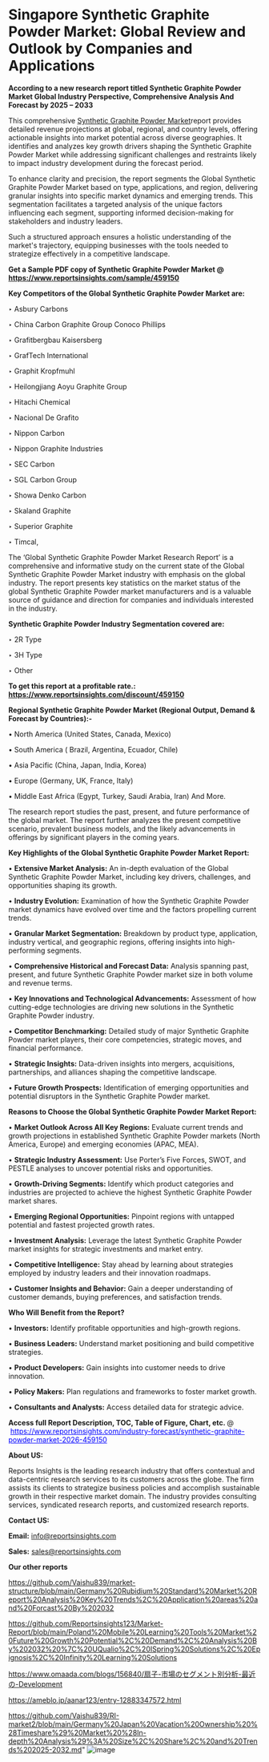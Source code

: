 # Singapore Synthetic Graphite Powder Market: Global Review and Outlook by Companies and Applications

<strong>According to a new research report titled Synthetic Graphite Powder Market Global Industry Perspective, Comprehensive Analysis And Forecast by 2025 – 2033</strong>

This comprehensive <a href=https://www.reportsinsights.com/sample/459150>Synthetic Graphite Powder Market</a>report provides detailed revenue projections at global, regional, and country levels, offering actionable insights into market potential across diverse geographies. It identifies and analyzes key growth drivers shaping the Synthetic Graphite Powder Market while addressing significant challenges and restraints likely to impact industry development during the forecast period.

To enhance clarity and precision, the report segments the Global Synthetic Graphite Powder Market based on type, applications, and region, delivering granular insights into specific market dynamics and emerging trends. This segmentation facilitates a targeted analysis of the unique factors influencing each segment, supporting informed decision-making for stakeholders and industry leaders.

Such a structured approach ensures a holistic understanding of the market's trajectory, equipping businesses with the tools needed to strategize effectively in a competitive landscape.

<strong>Get a Sample PDF copy of Synthetic Graphite Powder Market </strong><strong>@<a href=https://www.reportsinsights.com/sample/459150 style=color:#0000ff;> https://www.reportsinsights.com/sample/459150</a></strong></font>

<strong>Key Competitors of the Global Synthetic Graphite Powder Market are:</strong>

‣ Asbury Carbons

‣ China Carbon Graphite Group Conoco Phillips

‣ Grafitbergbau Kaisersberg

‣ GrafTech International

‣ Graphit Kropfmuhl

‣ Heilongjiang Aoyu Graphite Group

‣ Hitachi Chemical

‣ Nacional De Grafito

‣ Nippon Carbon

‣ Nippon Graphite Industries

‣ SEC Carbon

‣ SGL Carbon Group

‣ Showa Denko Carbon

‣ Skaland Graphite

‣ Superior Graphite

‣ Timcal,

The ‘Global Synthetic Graphite Powder Market Research Report’ is a comprehensive and informative study on the current state of the Global Synthetic Graphite Powder Market industry with emphasis on the global industry. The report presents key statistics on the market status of the global Synthetic Graphite Powder market manufacturers and is a valuable source of guidance and direction for companies and individuals interested in the industry.

<strong>Synthetic Graphite Powder Industry Segmentation covered are:</strong>

‣ 2R Type

‣ 3H Type

‣ Other

<strong>To get this report at a profitable rate.: <a href=https://www.reportsinsights.com/discount/459150 style=color:#0000ff;>https://www.reportsinsights.com/discount/459150</a></strong></font>

<strong>Regional Synthetic Graphite Powder Market (Regional Output, Demand &amp; Forecast by Countries):-</strong>

• North America (United States, Canada, Mexico)

• South America ( Brazil, Argentina, Ecuador, Chile)

• Asia Pacific (China, Japan, India, Korea)

• Europe (Germany, UK, France, Italy)

• Middle East Africa (Egypt, Turkey, Saudi Arabia, Iran) And More.

The research report studies the past, present, and future performance of the global market. The report further analyzes the present competitive scenario, prevalent business models, and the likely advancements in offerings by significant players in the coming years.

<strong>Key Highlights of the Global Synthetic Graphite Powder Market Report:</strong>

• <strong>Extensive Market Analysis:</strong> An in-depth evaluation of the Global Synthetic Graphite Powder Market, including key drivers, challenges, and opportunities shaping its growth.

• <strong>Industry Evolution:</strong> Examination of how the Synthetic Graphite Powder market dynamics have evolved over time and the factors propelling current trends.

• <strong>Granular Market Segmentation:</strong> Breakdown by product type, application, industry vertical, and geographic regions, offering insights into high-performing segments.

• <strong>Comprehensive Historical and Forecast Data:</strong> Analysis spanning past, present, and future Synthetic Graphite Powder market size in both volume and revenue terms.

• <strong>Key Innovations and Technological Advancements:</strong> Assessment of how cutting-edge technologies are driving new solutions in the Synthetic Graphite Powder industry.

• <strong>Competitor Benchmarking:</strong> Detailed study of major Synthetic Graphite Powder market players, their core competencies, strategic moves, and financial performance.

• <strong>Strategic Insights:</strong> Data-driven insights into mergers, acquisitions, partnerships, and alliances shaping the competitive landscape.

• <strong>Future Growth Prospects:</strong> Identification of emerging opportunities and potential disruptors in the Synthetic Graphite Powder market.

<strong>Reasons to Choose the Global Synthetic Graphite Powder Market Report:</strong>

• <strong>Market Outlook Across All Key Regions:</strong> Evaluate current trends and growth projections in established Synthetic Graphite Powder markets (North America, Europe) and emerging economies (APAC, MEA).

• <strong>Strategic Industry Assessment:</strong> Use Porter’s Five Forces, SWOT, and PESTLE analyses to uncover potential risks and opportunities.

• <strong>Growth-Driving Segments:</strong> Identify which product categories and industries are projected to achieve the highest Synthetic Graphite Powder market shares.

• <strong>Emerging Regional Opportunities:</strong> Pinpoint regions with untapped potential and fastest projected growth rates.

• <strong>Investment Analysis:</strong> Leverage the latest Synthetic Graphite Powder market insights for strategic investments and market entry.

• <strong>Competitive Intelligence:</strong> Stay ahead by learning about strategies employed by industry leaders and their innovation roadmaps.

• <strong>Customer Insights and Behavior:</strong> Gain a deeper understanding of customer demands, buying preferences, and satisfaction trends.

<strong>Who Will Benefit from the Report?</strong>

• <strong>Investors:</strong> Identify profitable opportunities and high-growth regions.

• <strong>Business Leaders:</strong> Understand market positioning and build competitive strategies.

• <strong>Product Developers:</strong> Gain insights into customer needs to drive innovation.

• <strong>Policy Makers:</strong> Plan regulations and frameworks to foster market growth.

• <strong>Consultants and Analysts:</strong> Access detailed data for strategic advice.
</ul>
<strong>Access full Report Description, TOC, Table of Figure, Chart, etc. </strong>@  <a href=https://www.reportsinsights.com/industry-forecast/synthetic-graphite-powder-market-2026-459150 style=color:#0000ff;>https://www.reportsinsights.com/industry-forecast/synthetic-graphite-powder-market-2026-459150</a></font>

<strong><strong>About US</strong>:</strong>

Reports Insights is the leading research industry that offers contextual and data-centric research services to its customers across the globe. The firm assists its clients to strategize business policies and accomplish sustainable growth in their respective market domain. The industry provides consulting services, syndicated research reports, and customized research reports.

<strong>Contact US:</strong>

<p class=""""><b>Email:</b> <a href=mailto:info@reportsinsights.com>info@reportsinsights.com</a></p>
<p class=""""><b>Sales:</b> <a href=mailto:sales@reportsinsights.com>sales@reportsinsights.com</a></p>

<strong>Our other reports</strong>

<a href=https://github.com/Vaishu839/market-structure/blob/main/Germany%20Rubidium%20Standard%20Market%20Report%20Analysis%20Key%20Trends%2C%20Application%20areas%20and%20Forcast%20By%202032>https://github.com/Vaishu839/market-structure/blob/main/Germany%20Rubidium%20Standard%20Market%20Report%20Analysis%20Key%20Trends%2C%20Application%20areas%20and%20Forcast%20By%202032</a>

<a href=https://github.com/Reportsinsights123/Market-Report/blob/main/Poland%20Mobile%20Learning%20Tools%20Market%20Future%20Growth%20Potential%2C%20Demand%2C%20Analysis%20By%202032%20%7C%20UQualio%2C%20ISpring%20Solutions%2C%20Epignosis%2C%20Infinity%20Learning%20Solutions>https://github.com/Reportsinsights123/Market-Report/blob/main/Poland%20Mobile%20Learning%20Tools%20Market%20Future%20Growth%20Potential%2C%20Demand%2C%20Analysis%20By%202032%20%7C%20UQualio%2C%20ISpring%20Solutions%2C%20Epignosis%2C%20Infinity%20Learning%20Solutions</a>

<a href=https://www.omaada.com/blogs/156840/扇子-市場のセグメント別分析-最近の-Development>https://www.omaada.com/blogs/156840/扇子-市場のセグメント別分析-最近の-Development</a>

<a href=https://ameblo.jp/aanar123/entry-12883347572.html>https://ameblo.jp/aanar123/entry-12883347572.html</a>

<a href=https://github.com/Vaishu839/RI-market2/blob/main/Germany%20Japan%20Vacation%20Ownership%20%28Timeshare%29%20Market%20%28In-depth%20Analysis%29%3A%20Size%2C%20Share%2C%20and%20Trends%202025-2032.md>https://github.com/Vaishu839/RI-market2/blob/main/Germany%20Japan%20Vacation%20Ownership%20%28Timeshare%29%20Market%20%28In-depth%20Analysis%29%3A%20Size%2C%20Share%2C%20and%20Trends%202025-2032.md</a>"
![image](https://github.com/user-attachments/assets/a2b5c51f-3869-4e58-91b6-e321f972eb4a)
